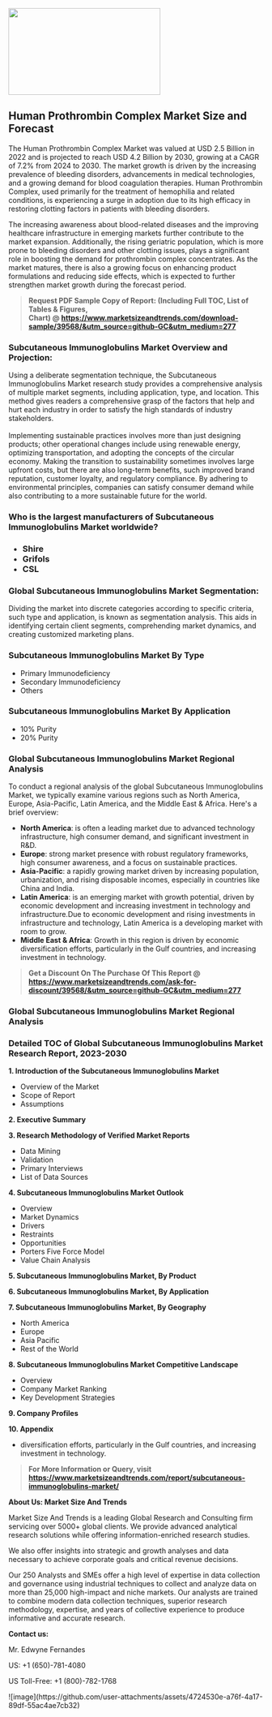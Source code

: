 <p><img class="alignnone size-medium wp-image-20088" src="https://ffe5etoiles.com/wp-content/uploads/2024/12/MST1-300x171.png" alt="" width="300" height="171" /></p><h2>Human Prothrombin Complex Market Size and Forecast</h2><p>The Human Prothrombin Complex Market was valued at USD 2.5 Billion in 2022 and is projected to reach USD 4.2 Billion by 2030, growing at a CAGR of 7.2% from 2024 to 2030. The market growth is driven by the increasing prevalence of bleeding disorders, advancements in medical technologies, and a growing demand for blood coagulation therapies. Human Prothrombin Complex, used primarily for the treatment of hemophilia and related conditions, is experiencing a surge in adoption due to its high efficacy in restoring clotting factors in patients with bleeding disorders.</p><p>The increasing awareness about blood-related diseases and the improving healthcare infrastructure in emerging markets further contribute to the market expansion. Additionally, the rising geriatric population, which is more prone to bleeding disorders and other clotting issues, plays a significant role in boosting the demand for prothrombin complex concentrates. As the market matures, there is also a growing focus on enhancing product formulations and reducing side effects, which is expected to further strengthen market growth during the forecast period.</p></p><blockquote id="" class=""><strong>Request PDF Sample Copy of Report: (Including Full TOC, List of Tables &amp; Figures, Chart)&nbsp;@&nbsp;<strong><a href="https://www.marketsizeandtrends.com/download-sample/39568/&utm_source=github-GC&utm_medium=277" target="_blank">https://www.marketsizeandtrends.com/download-sample/39568/&utm_source=github-GC&utm_medium=277</a></strong></strong></blockquote><h3 id="" class="">Subcutaneous Immunoglobulins Market&nbsp;Overview and Projection:</h3><p id="" class="">Using a deliberate segmentation technique, the Subcutaneous Immunoglobulins Market research study provides a comprehensive analysis of multiple market segments, including application, type, and location. This method gives readers a comprehensive grasp of the factors that help and hurt each industry in order to satisfy the high standards of industry stakeholders. <br /> <br />Implementing sustainable practices involves more than just designing products; other operational changes include using renewable energy, optimizing transportation, and adopting the concepts of the circular economy. Making the transition to sustainability sometimes involves large upfront costs, but there are also long-term benefits, such improved brand reputation, customer loyalty, and regulatory compliance. By adhering to environmental principles, companies can satisfy consumer demand while also contributing to a more sustainable future for the world.</p><h3 id="" class="">Who is the largest manufacturers of&nbsp;Subcutaneous Immunoglobulins Market worldwide?</h3><h3 class=""><p><ul><li>Shire </li><li> Grifols </li><li> CSL</li></ul></p></h3><h3 id="" class="">Global&nbsp;Subcutaneous Immunoglobulins Market Segmentation:</h3><p id="" class="">Dividing the market into discrete categories according to specific criteria, such type and application, is known as segmentation analysis. This aids in identifying certain client segments, comprehending market dynamics, and creating customized marketing plans.</p><h3 id="" class="">Subcutaneous Immunoglobulins Market&nbsp;By Type</h3><p><p><ul><li>Primary Immunodeficiency</li><li> Secondary Immunodeficiency</li><li> Others</p></li></ul></p></p><h3 id="" class="">Subcutaneous Immunoglobulins Market&nbsp;By Application</h3><p class=""><p><ul><li>10% Purity</li><li> 20% Purity </li></ul></p></p><h3 id="" class="">Global Subcutaneous Immunoglobulins Market Regional Analysis</h3><p id="" class="">To conduct a regional analysis of the global Subcutaneous Immunoglobulins Market, we typically examine various regions such as North America, Europe, Asia-Pacific, Latin America, and the Middle East &amp; Africa. Here's a brief overview:</p><ul><li><strong>North America</strong>: is often a leading market due to advanced technology infrastructure, high consumer demand, and significant investment in R&amp;D.</li><li><strong>Europe</strong>: strong market presence with robust regulatory frameworks, high consumer awareness, and a focus on sustainable practices.</li><li><strong>Asia-Pacific</strong>: a rapidly growing market driven by increasing population, urbanization, and rising disposable incomes, especially in countries like China and India.</li><li><strong>Latin America</strong>: is an emerging market with growth potential, driven by economic development and increasing investment in technology and infrastructure.Due to economic development and rising investments in infrastructure and technology, Latin America is a developing market with room to grow.</li><li><strong>Middle East &amp; Africa</strong>: Growth in this region is driven by economic diversification efforts, particularly in the Gulf countries, and increasing investment in technology.</li></ul><blockquote id="" class=""><strong>Get a Discount On The Purchase Of This Report @ <strong><a href="https://www.marketsizeandtrends.com/ask-for-discount/39568/&utm_source=github-GC&utm_medium=277" target="_blank">https://www.marketsizeandtrends.com/ask-for-discount/39568/&utm_source=github-GC&utm_medium=277</a></strong></strong></blockquote><h3 id="" class="">Global Subcutaneous Immunoglobulins Market Regional Analysis</h3><h3 id="" class="">Detailed TOC of Global Subcutaneous Immunoglobulins Market Research Report, 2023-2030</h3><p id="" class=""><strong>1. Introduction of the Subcutaneous Immunoglobulins Market</strong></p><ul><li>Overview of the Market</li><li>Scope of Report</li><li>Assumptions</li></ul><p id="" class=""><strong>2. Executive Summary</strong></p><p id="" class=""><strong>3. Research Methodology of Verified Market Reports</strong></p><ul><li>Data Mining</li><li>Validation</li><li>Primary Interviews</li><li>List of Data Sources</li></ul><p id="" class=""><strong>4. Subcutaneous Immunoglobulins Market Outlook</strong></p><ul><li>Overview</li><li>Market Dynamics</li><li>Drivers</li><li>Restraints</li><li>Opportunities</li><li>Porters Five Force Model</li><li>Value Chain Analysis</li></ul><p id="" class=""><strong>5. Subcutaneous Immunoglobulins Market, By Product</strong></p><p id="" class=""><strong>6. Subcutaneous Immunoglobulins Market, By Application</strong></p><p id="" class=""><strong>7. Subcutaneous Immunoglobulins Market, By Geography</strong></p><ul><li>North America</li><li>Europe</li><li>Asia Pacific</li><li>Rest of the World</li></ul><p id="" class=""><strong>8. Subcutaneous Immunoglobulins Market Competitive Landscape</strong></p><ul><li>Overview</li><li>Company Market Ranking</li><li>Key Development Strategies</li></ul><p id="" class=""><strong>9. Company Profiles</strong></p><p id="" class=""><strong>10. Appendix</strong></p><ul><li>diversification efforts, particularly in the Gulf countries, and increasing investment in technology.</li></ul><blockquote id="" class=""><strong>For More Information or Query, visit <strong><strong><a href="https://www.marketsizeandtrends.com/report/subcutaneous-immunoglobulins-market/" target="_blank">https://www.marketsizeandtrends.com/report/subcutaneous-immunoglobulins-market/</a></strong></strong></strong></blockquote><p id="" class=""><strong>About Us: Market Size And Trends</strong></p><p id="" class="">Market Size And Trends is a leading Global Research and Consulting firm servicing over 5000+ global clients. We provide advanced analytical research solutions while offering information-enriched research studies.</p><p id="" class="">We also offer insights into strategic and growth analyses and data necessary to achieve corporate goals and critical revenue decisions.</p><p id="" class="">Our 250 Analysts and SMEs offer a high level of expertise in data collection and governance using industrial techniques to collect and analyze data on more than 25,000 high-impact and niche markets. Our analysts are trained to combine modern data collection techniques, superior research methodology, expertise, and years of collective experience to produce informative and accurate research.</p><p id="" class=""><strong>Contact us:</strong></p><p id="" class="">Mr. Edwyne Fernandes</p><p id="" class="">US: +1 (650)-781-4080</p><p id="" class="">US Toll-Free: +1 (800)-782-1768</p>
![image](https://github.com/user-attachments/assets/4724530e-a76f-4a17-89df-55ac4ae7cb32)
